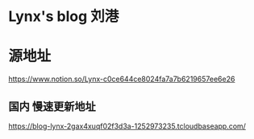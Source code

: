 
# Lynx's blog 刘港


# 源地址
https://www.notion.so/Lynx-c0ce644ce8024fa7a7b6219657ee6e26


## 国内 慢速更新地址
https://blog-lynx-2gax4xuqf02f3d3a-1252973235.tcloudbaseapp.com/
